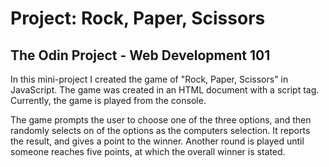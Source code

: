 # Project: Rock, Paper, Scissors

## The Odin Project - Web Development 101

In this mini-project I created the game of "Rock, Paper, Scissors" in JavaScript. The game was created in an HTML document with a script tag. Currently, the game is played from the console.

The game prompts the user to choose one of the three options, and then randomly selects on of the options as the computers selection. It reports the result, and gives a point to the winner. Another round is played until someone reaches five points, at which the overall winner is stated. 
